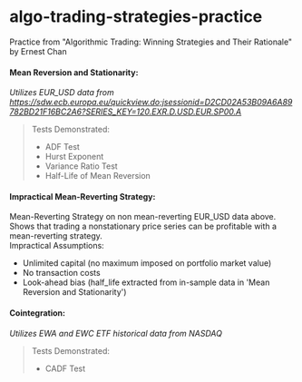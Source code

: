 # algo-trading-strategies-practice

Practice from "Algorithmic Trading: Winning Strategies and Their Rationale" by Ernest Chan

#### Mean Reversion and Stationarity:  
_Utilizes EUR_USD data from https://sdw.ecb.europa.eu/quickview.do;jsessionid=D2CD02A53B09A6A89782BD21F16BC2A6?SERIES_KEY=120.EXR.D.USD.EUR.SP00.A_
> Tests Demonstrated:
> - ADF Test
> - Hurst Exponent
> - Variance Ratio Test
> - Half-Life of Mean Reversion


  
#### Impractical Mean-Reverting Strategy:
Mean-Reverting Strategy on non mean-reverting EUR_USD data above. Shows that trading a nonstationary price series can be profitable with a mean-reverting strategy.  
Impractical Assumptions:
 - Unlimited capital (no maximum imposed on portfolio market value)
 - No transaction costs
 - Look-ahead bias (half_life extracted from in-sample data in 'Mean Reversion and Stationarity')

#### Cointegration:
_Utilizes EWA and EWC ETF historical data from NASDAQ_
> Tests Demonstrated:
> - CADF Test

